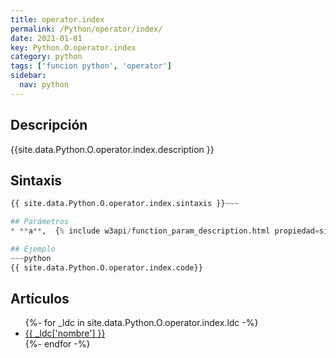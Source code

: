 ```yaml
---
title: operator.index
permalink: /Python/operator/index/
date: 2021-01-01
key: Python.O.operator.index
category: python
tags: ['funcion python', 'operator']
sidebar: 
  nav: python
---
```


## Descripción
{{site.data.Python.O.operator.index.description }}

## Sintaxis
~~~python
{{ site.data.Python.O.operator.index.sintaxis }}~~~

## Parámetros
* **a**,  {% include w3api/function_param_description.html propiedad=site.data.Python.O.operator.index valor="a" %}

## Ejemplo
~~~python
{{ site.data.Python.O.operator.index.code}}
~~~

## Artículos
<ul>
{%- for _ldc in site.data.Python.O.operator.index.ldc -%}
   <li>
       <a href="{{_ldc['url'] }}">{{ _ldc['nombre'] }}</a>
   </li>
{%- endfor -%}
</ul>
